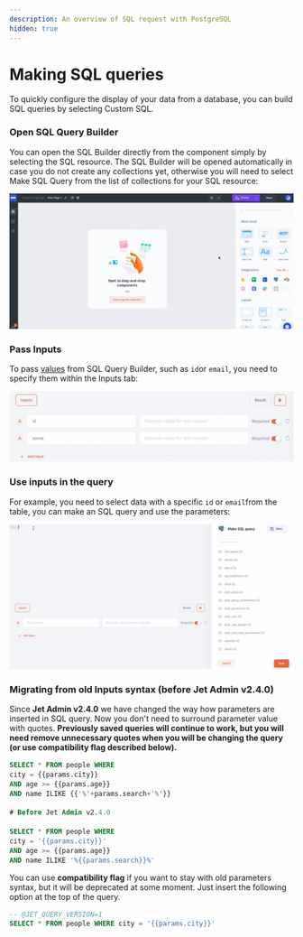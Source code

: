 ```yaml
---
description: An overview of SQL request with PostgreSQL
hidden: true
---
```


# Making SQL queries

To quickly configure the display of your data from a database, you can build SQL queries by selecting Custom SQL.&#x20;

### Open SQL Query Builder

You can open the SQL Builder directly from the component simply by selecting the SQL resource. The SQL Builder will be opened automatically in case you do not create any collections yet, otherwise you will need to select Make SQL Query from the list of collections for your SQL resource:

![](../../.gitbook/assets/testgif42.gif)

### Pass Inputs

To pass [values](../parameters/) from SQL Query Builder, such as `id`or `email`, you need to specify them within the Inputs tab:

![](<../../.gitbook/assets/image (843).png>)

### Use inputs in the query

For example, you need to select data with a specific `id` or `email`from the table, you can make an SQL query and use the parameters:

![](../../.gitbook/assets/testgif13.gif)

### Migrating from old Inputs syntax (before Jet Admin v2.4.0)

Since **Jet Admin v2.4.0** we have changed the way how parameters are inserted in SQL query. Now you don't need to surround parameter value with quotes. **Previously saved queries will continue to work, but you will need remove unnecessary quotes when you will be changing the query (or use compatibility flag described below).**

```sql
SELECT * FROM people WHERE 
city = {{params.city}} 
AND age >= {{params.age}} 
AND name ILIKE {{'%'+params.search+'%'}}

# Before Jet Admin v2.4.0

SELECT * FROM people WHERE 
city = '{{params.city}}' 
AND age >= {{params.age}}
AND name ILIKE '%{{params.search}}%'
```

You can use **compatibility flag** if you want to stay with old parameters syntax, but it will be deprecated at some moment. Just insert the following option at the top of the query.

```sql
-- @JET_QUERY_VERSION=1
SELECT * FROM people WHERE city = '{{params.city}}'
```
